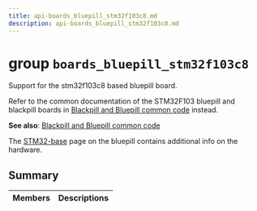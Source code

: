 ```yaml
---
title: api-boards_bluepill_stm32f103c8.md
description: api-boards_bluepill_stm32f103c8.md
---
```

# group `boards_bluepill_stm32f103c8` 

Support for the stm32f103c8 based bluepill board.

Refer to the common documentation of the STM32F103 bluepill and blackpill boards in [Blackpill and Bluepill common code](./doc/starlight-docs/src/content/docs/apidoc/api-undefined.md#group__boards__common__blxxxpill) instead.

**See also**: [Blackpill and Bluepill common code](./doc/starlight-docs/src/content/docs/apidoc/api-undefined.md#group__boards__common__blxxxpill)

The [STM32-base](https://stm32-base.org/boards/STM32F103C8T6-Blue-Pill.html) page on the bluepill contains additional info on the hardware.

## Summary

 Members                        | Descriptions                                
--------------------------------|---------------------------------------------

